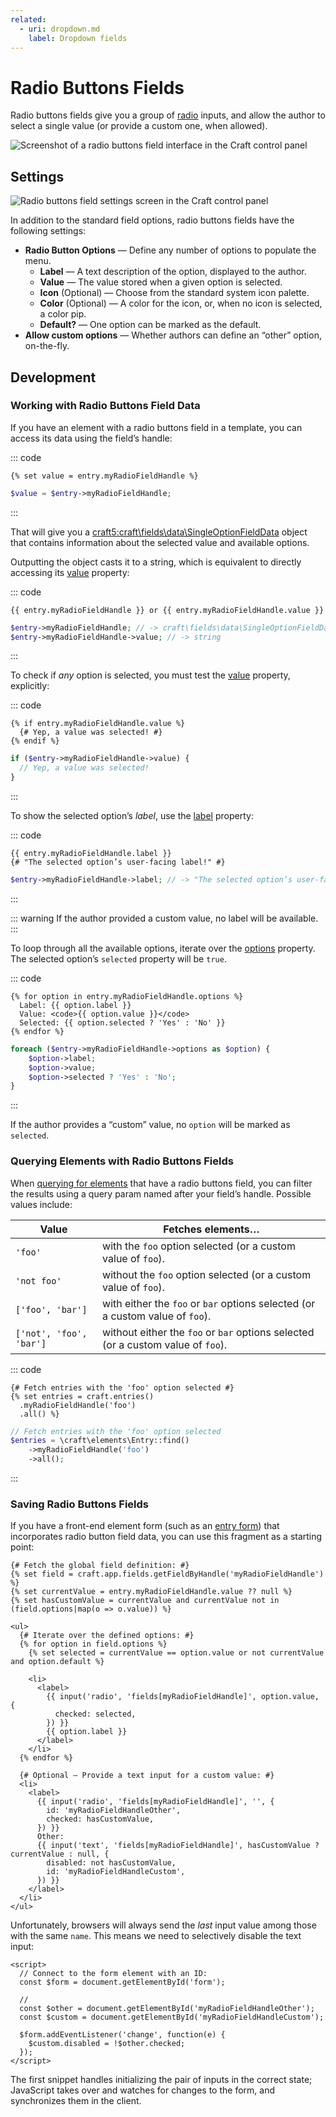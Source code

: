 ```yaml
---
related:
  - uri: dropdown.md
    label: Dropdown fields
---
```


# Radio Buttons Fields

Radio buttons fields give you a group of [radio](https://developer.mozilla.org/en-US/docs/Web/HTML/Element/input/radio) inputs, and allow the author to select a single value (or provide a custom one, when allowed).

<!-- more -->

![Screenshot of a radio buttons field interface in the Craft control panel](../../images/fields-radio-buttons-ui.png)

## Settings

<BrowserShot
  url="https://my-craft-project.ddev.site/admin/settings/fields/new"
  :link="false"
  :max-height="500"
  caption="Adding a new radio buttons field via the control panel.">
<img src="../../images/fields-radio-buttons-settings.png" alt="Radio buttons field settings screen in the Craft control panel">
</BrowserShot>

In addition to the standard field options, radio buttons fields have the following settings:

- **Radio Button Options** — Define any number of options to populate the menu.
  - **Label** — A text description of the option, displayed to the author.
  - **Value** — The value stored when a given option is selected.
  - **Icon** (Optional) — Choose from the standard system icon palette.
  - **Color** (Optional) — A color for the icon, or, when no icon is selected, a color pip.
  - **Default?** — One option can be marked as the default.
- **Allow custom options** — Whether authors can define an “other” option, on-the-fly.

## Development

### Working with Radio Buttons Field Data

If you have an element with a radio buttons field in a template, you can access its data using the field’s handle:

::: code
```twig
{% set value = entry.myRadioFieldHandle %}
```
```php
$value = $entry->myRadioFieldHandle;
```
:::

That will give you a <craft5:craft\fields\data\SingleOptionFieldData> object that contains information about the selected value and available options.

Outputting the object casts it to a string, which is equivalent to directly accessing its [value](craft5:craft\fields\data\SingleOptionFieldData::$value) property:

::: code
```twig
{{ entry.myRadioFieldHandle }} or {{ entry.myRadioFieldHandle.value }}
```
```php
$entry->myRadioFieldHandle; // -> craft\fields\data\SingleOptionFieldData
$entry->myRadioFieldHandle->value; // -> string
```
:::

To check if _any_ option is selected, you must test the [value](craft5:craft\fields\data\SingleOptionFieldData::$value) property, explicitly:

::: code
```twig
{% if entry.myRadioFieldHandle.value %}
  {# Yep, a value was selected! #}
{% endif %}
```
```php
if ($entry->myRadioFieldHandle->value) {
  // Yep, a value was selected!
}
```
:::

To show the selected option’s _label_, use the [label](craft5:craft\fields\data\SingleOptionFieldData::$label) property:

::: code
```twig
{{ entry.myRadioFieldHandle.label }}
{# "The selected option’s user-facing label!" #}
```
```php
$entry->myRadioFieldHandle->label; // -> "The selected option’s user-facing label!"
```
:::

::: warning
If the author provided a custom value, no label will be available.
:::

To loop through all the available options, iterate over the [options](craft5:craft\fields\data\SingleOptionFieldData::getOptions()) property. The selected option’s `selected` property will be `true`.

::: code
```twig
{% for option in entry.myRadioFieldHandle.options %}
  Label: {{ option.label }}
  Value: <code>{{ option.value }}</code>
  Selected: {{ option.selected ? 'Yes' : 'No' }}
{% endfor %}
```
```php
foreach ($entry->myRadioFieldHandle->options as $option) {
    $option->label;
    $option->value;
    $option->selected ? 'Yes' : 'No';
}
```
:::

If the author provides a “custom” value, no `option` will be marked as `selected`.

### Querying Elements with Radio Buttons Fields

When [querying for elements](element-queries.md) that have a radio buttons field, you can filter the results using a query param named after your field’s handle. Possible values include:

| Value | Fetches elements…
| - | -
| `'foo'` | with the `foo` option selected (or a custom value of `foo`).
| `'not foo'` | without the `foo` option selected (or a custom value of `foo`).
| `['foo', 'bar']` | with either the `foo` or `bar` options selected (or a custom value of `foo`).
| `['not', 'foo', 'bar']` | without either the `foo` or `bar` options selected (or a custom value of `foo`).

::: code
```twig
{# Fetch entries with the 'foo' option selected #}
{% set entries = craft.entries()
  .myRadioFieldHandle('foo')
  .all() %}
```
```php
// Fetch entries with the 'foo' option selected
$entries = \craft\elements\Entry::find()
    ->myRadioFieldHandle('foo')
    ->all();
```
:::

### Saving Radio Buttons Fields

If you have a front-end element form (such as an [entry form](kb:entry-form)) that incorporates radio button field data, you can use this fragment as a starting point:

```twig
{# Fetch the global field definition: #}
{% set field = craft.app.fields.getFieldByHandle('myRadioFieldHandle') %}
{% set currentValue = entry.myRadioFieldHandle.value ?? null %}
{% set hasCustomValue = currentValue and currentValue not in (field.options|map(o => o.value)) %}

<ul>
  {# Iterate over the defined options: #}
  {% for option in field.options %}
    {% set selected = currentValue == option.value or not currentValue and option.default %}

    <li>
      <label>
        {{ input('radio', 'fields[myRadioFieldHandle]', option.value, {
          checked: selected,
        }) }}
        {{ option.label }}
      </label>
    </li>
  {% endfor %}

  {# Optional — Provide a text input for a custom value: #}
  <li>
    <label>
      {{ input('radio', 'fields[myRadioFieldHandle]', '', {
        id: 'myRadioFieldHandleOther',
        checked: hasCustomValue,
      }) }}
      Other:
      {{ input('text', 'fields[myRadioFieldHandle]', hasCustomValue ? currentValue : null, {
        disabled: not hasCustomValue,
        id: 'myRadioFieldHandleCustom',
      }) }}
    </label>
  </li>
</ul>
```

Unfortunately, browsers will always send the _last_ input value among those with the same `name`. This means we need to selectively disable the text input:

```twig
<script>
  // Connect to the form element with an ID:
  const $form = document.getElementById('form');

  // 
  const $other = document.getElementById('myRadioFieldHandleOther');
  const $custom = document.getElementById('myRadioFieldHandleCustom');

  $form.addEventListener('change', function(e) {
    $custom.disabled = !$other.checked;
  });
</script>
```

The first snippet handles initializing the pair of inputs in the correct state; JavaScript takes over and watches for changes to the form, and synchronizes them in the client.
